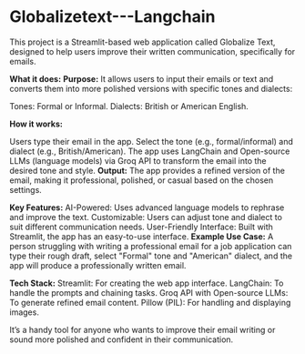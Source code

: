 # Globalizetext---Langchain
This project is a Streamlit-based web application called Globalize Text, designed to help users improve their written communication, specifically for emails.

**What it does:**
**Purpose:**
It allows users to input their emails or text and converts them into more polished versions with specific tones and dialects:

Tones: Formal or Informal.
Dialects: British or American English.

**How it works:**

Users type their email in the app.
Select the tone (e.g., formal/informal) and dialect (e.g., British/American).
The app uses LangChain and Open-source LLMs (language models) via Groq API to transform the email into the desired tone and style.
**Output:**
The app provides a refined version of the email, making it professional, polished, or casual based on the chosen settings.

**Key Features:**
AI-Powered: Uses advanced language models to rephrase and improve the text.
Customizable: Users can adjust tone and dialect to suit different communication needs.
User-Friendly Interface: Built with Streamlit, the app has an easy-to-use interface.
**Example Use Case:**
A person struggling with writing a professional email for a job application can type their rough draft, select "Formal" tone and "American" dialect, and the app will produce a professionally written email.

**Tech Stack:**
Streamlit: For creating the web app interface.
LangChain: To handle the prompts and chaining tasks.
Groq API with Open-source LLMs: To generate refined email content.
Pillow (PIL): For handling and displaying images.

It’s a handy tool for anyone who wants to improve their email writing or sound more polished and confident in their communication.
